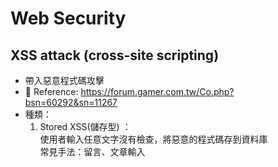 # Web Security
## XSS attack (cross-site scripting)
- 帶入惡意程式碼攻擊
- 📌 Reference: https://forum.gamer.com.tw/Co.php?bsn=60292&sn=11267
- 種類：
  1. Stored XSS(儲存型) ：  
    使用者輸入任意文字沒有檢查，將惡意的程式碼存到資料庫  
    常見手法：留言、文章輸入<script>
  2. Reflected XSS(反射型)：   
    後端直接回傳使用者在前端的輸入，沒有檢查  
    常見手法：以get方式傳到後端，後端沒有檢查就將惡意程式嵌入前端，導向釣魚網站
  3. Dom-Based XSS：  
    直接用script產生DOM，沒有做檢查就插入DOM  
    常見手法：element.innerHTML ＝ （惡意代碼）
  
> React 可以避免某些injection attack，但有些攻擊還是需要注意，[example](https://stackoverflow.com/a/51852579)
  
  
## Query parameter 在 https 傳輸安全嗎？
- SSL/TLS 是加密在 **Transport Layer** under **Application Layer**，所以 query parameter also encrpto with SSL  
- 但是web server會以明文儲存reqeust log (whole url)，所以重要資訊還是避免加在 query parameter
  
### 📌 Reference:   
- https://stackoverflow.com/a/2629241/13797221  
- https://blog.httpwatch.com/2009/02/20/how-secure-are-query-strings-over-https/  
  
## CSP Content Security Policy
- 用來處理 XSS attack
- 只允許載入白名單的來源
- 加在cloudfront
- html, css, script, font, media...
- ```
  Content-Security-Policy: 
  // fallback
  default-src 'self';
  
  // 可以打哪些request, api, micro service, 
  connect-src www.google-analytics.com ... ;

  // 允許哪些iframe嵌入 like YouTube, ig , map, article youtube
  frame-src www.youtube.com ... ;

  // 允許哪些網頁把我嵌入，避免clickjacking
  frame-ancestors

  // 嵌入flash, pdf 這些比較少用了
  object-src 'none';

  // google , adobe
  font-src 'self' fonts.gstatic.com;

  // image, article image 可能包含別的網站的
  img-src 'self' www.google-analytics.com i.imgur.com data: ;

  // 不可使用unsafe-inline ，請參考下面sha256
  script-src 'self' 'unsafe-inline' www.google.com apis.google.com;

  // 若是 inline ，請參考下面sha256 or unsafe-inline
  style-src 'self' 'unsafe-inline' fonts.googleapis.com;

  // 自動將http upgrade https，沒有參數
  upgrade-insecure-requests;

  // 可填入 report servie 用來 log violations
  report-uri https://savjee.report-uri.com/r/d/csp/enforce;


  
  // Inline style or script 需要用 base64 encoded SHA256 hash，記得單引號
  script-src: 'sha256-TBqllJlBMexSGRieFFU5KWd8G9KEcSOtCu0N0HD2OLQ=' ... ;
  style-src: 'sha256-TBqllJlBMexSGRieFFU5KWd8G9KEcSOtCu0N0HD2OLQ=' ... ;
  ```
- 📌 Reference: https://simplyexplained.com/blog/Content-security-policy-and-aws-s3-cloudfront/
- 可在 CloudFront 增加或是在包一層 Lambda@Edge修改header

## X-Frame-Options
- 自己的網頁被嵌入惡意網頁，會有clickjacking的風險
- 避免方式有兩種：（1）js 判斷window location是否一致，(2) response header x-frame-options (3) CSP frame-ancestors
- 新的瀏覽器不支援 x-frame-options ALLOW-FROM，CSP level2 以上的瀏覽器才支援 CSP frame-ancestors，所以建議 (2)(3) 一起使用
- 📌 Reference: https://blog.huli.tw/2021/09/26/what-is-clickjacking/#x-frame-options
- ```
  // 不允許
  Content-Security-Policy: frame-ancestors ‘none’
  X-Frame-Options: DENY
  
  // 只能自己
  Content-Security-Policy: frame-ancestors ‘self’
  X-Frame-Options: SAMEORIGIN
  
  // 特定url
  Content-Security-Policy: frame-ancestors https://a.example.com https://b.example.com
  X-Frame-Options: ALLOW-FROM https://example.com/  <- 這個支援度不佳且只能一個
  ```
  
## X-Content-Type-Options
- 當 resource 回傳不正確的 MIME type時，瀏覽器需要猜測(sniff) 哪種 MIME type，才能執行，當猜測的過程中，就有可能有漏洞
- ```
  X-Content-Type-Options: nosniff
  ```

## Strict-Transport-Security
- 限制只能用https access
- ```
  Strict-Transport-Security: max-age=31536000; preload
  ```

## X-XSS-Protection
- Cross-site scripting attacks (XSS) 是injects script code攻擊，CSP inline scripts & unsafe resources 就可以防止，但舊的瀏覽器不支援就需要這個
- 也可以增加report url
- 檢查 dangerouslySetInnerHTML 是否會被擋掉
- ```
  X-XSS-Protection: 1; mode=block; report=https://savjee.report-uri.com/r/d/xss/enforce
  ```

## Referrer policy
- 當我的網站點擊外部連結，瀏覽器會send a `referrer`，從哪來的意思，若參數包含使用者資訊就會洩漏，所以增加這個
- ```
  Referrer-Policy: strict-origin-when-cross-origin
  ```

## CORS Cross-Origin Resource Sharing 同源政策
- 同 domain, 同 protocal, 同 port 才是同源，custom domain 不算
- 瀏覽器帶origin -> 伺服器回傳 -> 若非同源瀏覽器接收後，會攔截並報錯（注意：是擋在瀏覽器接收後）
- preflight: 所以在non simple request，才會多打preflight，例如惡意的非同源delete request，就會在preflight 擋下避免真的刪除
- 📌 Reference: https://www.explainthis.io/zh-hant/swe/what-is-cors

